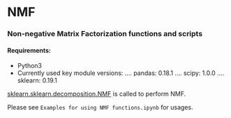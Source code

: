 # NMF

### Non-negative Matrix Factorization functions and scripts

#### Requirements:
* Python3
* Currently used key module versions:
.... pandas: 0.18.1
.... scipy: 1.0.0
.... sklearn: 0.19.1

[sklearn.sklearn.decomposition.NMF](http://scikit-learn.org/stable/modules/generated/sklearn.decomposition.NMF.html) is called to perform NMF.

Please see `Examples for using NMF functions.ipynb` for usages.